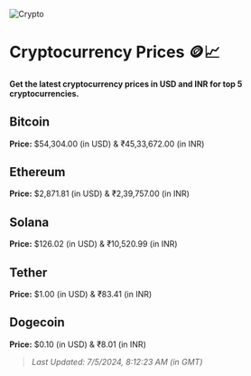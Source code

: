 
![Crypto](https://www.techguide.com.au/wp-content/uploads/2020/11/crypto3.jpeg)

# Cryptocurrency Prices 🪙📈

#### Get the latest cryptocurrency prices in USD and INR for top 5 cryptocurrencies.

## Bitcoin

**Price:** $54,304.00 (in USD) & ₹45,33,672.00 (in INR)

## Ethereum

**Price:** $2,871.81 (in USD) & ₹2,39,757.00 (in INR)

## Solana

**Price:** $126.02 (in USD) & ₹10,520.99 (in INR)

## Tether

**Price:** $1.00 (in USD) & ₹83.41 (in INR)

## Dogecoin

**Price:** $0.10 (in USD) & ₹8.01 (in INR)

> _Last Updated: 7/5/2024, 8:12:23 AM (in GMT)_
